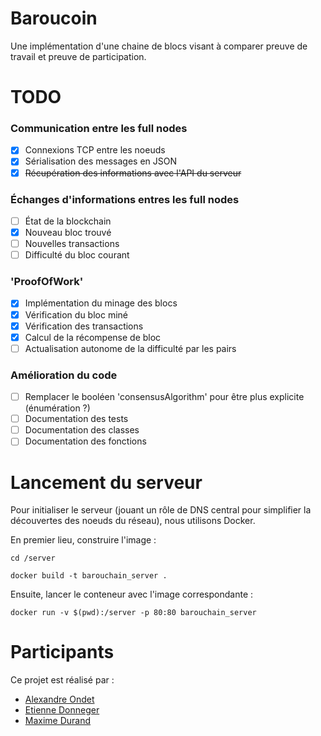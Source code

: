 # Baroucoin
Une implémentation d'une chaine de blocs visant à comparer preuve de travail et preuve de participation.

# TODO
### Communication entre les full nodes
- [x] Connexions TCP entre les noeuds
- [x] Sérialisation des messages en JSON
- [x] ~~Récupération des informations avec l'API du serveur~~
### Échanges d'informations entres les full nodes
- [ ] État de la blockchain
- [x] Nouveau bloc trouvé
- [ ] Nouvelles transactions
- [ ] Difficulté du bloc courant
### 'ProofOfWork'
- [x] Implémentation du minage des blocs
- [x] Vérification du bloc miné
- [X] Vérification des transactions
- [x] Calcul de la récompense de bloc
- [ ] Actualisation autonome de la difficulté par les pairs
### Amélioration du code
- [ ] Remplacer le booléen 'consensusAlgorithm' pour être plus explicite (énumération ?)
- [ ] Documentation des tests
- [ ] Documentation des classes
- [ ] Documentation des fonctions

# Lancement du serveur
Pour initialiser le serveur (jouant un rôle de DNS central pour simplifier la découvertes des noeuds du réseau), nous utilisons Docker.

En premier lieu, construire l'image :
```
cd /server
```
```
docker build -t barouchain_server .
```
Ensuite, lancer le conteneur avec l'image correspondante :
```
docker run -v $(pwd):/server -p 80:80 barouchain_server
```

# Participants
Ce projet est réalisé par :
- [Alexandre Ondet](https://github.com/AlexandreOndet)
- [Etienne Donneger](https://github.com/Krow10)
- [Maxime Durand](https://github.com/Maxim-Durand)